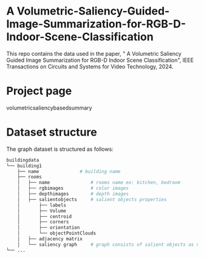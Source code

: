 # A Volumetric-Saliency-Guided-Image-Summarization-for-RGB-D-Indoor-Scene-Classification
This repo contains the data used in the paper, " A Volumetric Saliency Guided Image Summarization for RGB-D Indoor Scene Classification", IEEE Transactions on Circuits and Systems for Video Technology, 2024.

# Project page
volumetricsaliencybasedsummary


# Dataset structure
The graph dataset is structured as follows:

```bash
buildingdata
└── building1
    ├── name               # building name
    ├── rooms         
    │   ├── name               # rooms name ex: kitchen, bedroom
    │   ├── rgbimages          # color images
    │   ├── depthimages        # depth images
    │   ├── salientobjects     # salient objects properties
    │       ├── labels     
    │       ├── Volume
    │       ├── centroid
    │       ├── corners    
    │       ├── orientation  
    │       └── objectPointClouds 
    │   ├── adjacency matrix
    │   └── saliency graph     # graph consists of salient objects as nodes and adjacency matrix
└── ...

